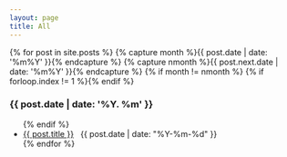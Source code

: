 ```yaml
---
layout: page
title: All
---
```

<article>
<!-- from http://www.mitsake.net/2012/04/archives-in-jekyll/ -->

{% for post in site.posts %}
  {% capture month %}{{ post.date | date: '%m%Y' }}{% endcapture %}
  {% capture nmonth %}{{ post.next.date | date: '%m%Y' }}{% endcapture %}
    {% if month != nmonth %}
      {% if forloop.index != 1 %}</ul>{% endif %}
      <h3>{{ post.date | date: '%Y. %m' }}</h3><ul>
    {% endif %}
    <li>
      <a href="{{ post.url }}">{{ post.title }}</a> &nbsp; <span class="date">{{ post.date | date: "%Y-%m-%d" }}</span>
    </li>
{% endfor %}
